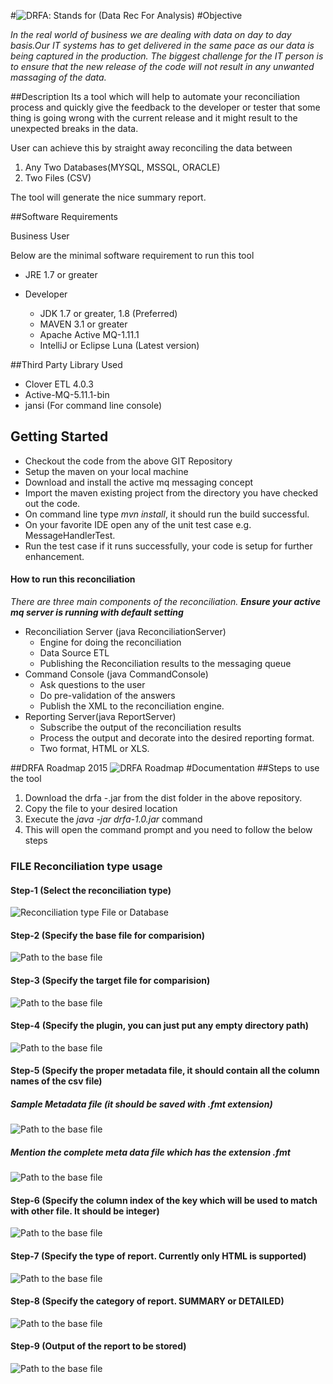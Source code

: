 #![DRFA](/images/drfa.png): Stands for (Data Rec For Analysis)
#Objective

_In the real world of business we are dealing with data on day to day basis.Our IT systems has to get delivered in the same pace as our data is being captured in the production. The biggest challenge for the IT person is to ensure that the new release of the code will not result in any unwanted massaging of the data._

##Description
Its a tool which will help to automate your reconciliation process and quickly give the feedback to the developer or tester that some thing is going wrong with the current release and it might result to the unexpected breaks in the data.

User can achieve this by straight away reconciling the data between

1. Any Two Databases(MYSQL, MSSQL, ORACLE)
2. Two Files (CSV)

The tool will generate the nice summary report.

##Software Requirements

Business User

Below are the minimal software requirement to run this tool
* JRE 1.7 or greater

* Developer
    * JDK 1.7 or greater, 1.8 (Preferred)
    * MAVEN 3.1 or greater
    * Apache Active MQ-1.11.1
    * IntelliJ or Eclipse Luna (Latest version)

##Third Party Library Used

* Clover ETL 4.0.3
* Active-MQ-5.11.1-bin
* jansi (For command line console)

## Getting Started

* Checkout the code from the above GIT Repository
* Setup the maven on your local machine
* Download and install the active mq messaging concept
* Import the maven existing project from the directory you have checked out the code.
* On command line type _mvn install_, it should run the build successful.
* On your favorite IDE open any of the unit test case e.g. MessageHandlerTest. 
* Run the test case if it runs successfully, your code is setup for further enhancement.

#### How to run this reconciliation

_There are three main components of the reconciliation. __Ensure your active mq server is running with default setting___

* Reconciliation Server (java ReconciliationServer)
    * Engine for doing the reconciliation
    * Data Source ETL
    * Publishing the Reconciliation results to the messaging queue
* Command Console (java CommandConsole)
    * Ask questions to the user
    * Do pre-validation of the answers
    * Publish the XML to the reconciliation engine.
* Reporting Server(java ReportServer)
    * Subscribe the output of the reconciliation results
    * Process the output and decorate into the desired reporting format.
    * Two format, HTML or XLS.

##DRFA Roadmap 2015
![DRFA Roadmap](/images/DRFA-Roadmap.png)
#Documentation
##Steps to use the tool

1. Download the drfa -<version>.jar from the dist folder in the above repository.
2. Copy the file to your desired location
3. Execute the _java -jar drfa-1.0.jar_ command
4. This will open the command prompt and you need to follow the below steps 

### FILE Reconciliation type usage
#### Step-1 (Select the reconciliation type)
![Reconciliation type File or Database](/images/Rectype-1.png)
#### Step-2 (Specify the base file for comparision)
![Path to the base file](/images/Rectype-2.png)
#### Step-3 (Specify the target file for comparision)
![Path to the base file](/images/Rectype-3.png)
#### Step-4 (Specify the plugin, you can just put any empty directory path)
![Path to the base file](/images/Rectype-4.png)
#### Step-5 (Specify the proper metadata file, it should contain all the column names of the csv file)
##### Sample Metadata file (it should be saved with .fmt extension)
![Path to the base file](/images/Metadata.png)
##### Mention the complete meta data file which has the extension .fmt
![Path to the base file](/images/Rectype-5.png)
#### Step-6 (Specify the column index of the key which will be used to match with other file. It should be integer)
![Path to the base file](/images/Rectype-6.png)
#### Step-7 (Specify the type of report. Currently only HTML is supported)
![Path to the base file](/images/Rectype-7.png)
#### Step-8 (Specify the category of report. SUMMARY or DETAILED)
![Path to the base file](/images/Rectype-8.png)
#### Step-9 (Output of the report to be stored)
![Path to the base file](/images/Rectype-9.png)






